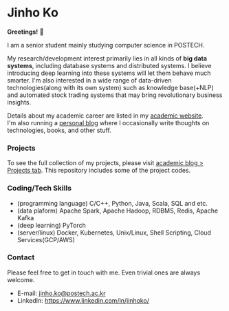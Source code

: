 # Jinho Ko

**Greetings!** :star_struck:	

I am a senior student mainly studying computer science in POSTECH.

My research/development interest primarily lies in all kinds of **big data systems**, including database systems and distributed systems. I believe introducing deep learning into these systems will let them behave much smarter. I'm also interested in a wide range of data-driven technologies(along with its own system) such as knowledge base(+NLP) and automated stock trading systems that may bring revolutionary business insights. 

Details about my academic career are listed in my [academic website](http://academics.jinhoko.com/).  
I'm also running a [personal blog](http://blog.jinhoko.com/) where I occasionally write thoughts on technologies, books, and other stuff.

### Projects

To see the full collection of my projects, please visit [academic blog > Projects tab](https://academics.jinhoko.com/projects). This repository includes some of the project codes.

### Coding/Tech Skills
- (programming language) C/C++, Python, Java, Scala, SQL and etc.
- (data plaform) Apache Spark, Apache Hadoop, RDBMS, Redis, Apache Kafka
- (deep learning) PyTorch
- (server/linux) Docker, Kubernetes, Unix/Linux, Shell Scripting, Cloud Services(GCP/AWS)

### Contact

Please feel free to get in touch with me. Even trivial ones are always welcome.
- E-mail: jinho.ko@postech.ac.kr
- LinkedIn: https://www.linkedin.com/in/jinhoko/
